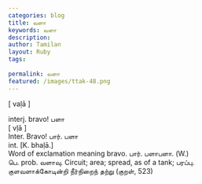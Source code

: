 ```yaml
---
categories: blog
title: வளா
keywords: வளா
description: 
author: Tamilan
layout: Ruby
tags: 
 
permalink: வளா
featured: /images/ttak-48.png
---
```

  
[ vaḷā ]  
  
interj. bravo! பளா  
[ vḷā ]  
Inter. Bravo! பார். பளா  
int. [K. bhaḷā.]  
Word of exclamation meaning bravo. பார். பளாபளா. (W.)  
பெ. prob. வளாவு. Circuit; area; spread, as of a tank; பரப்பு. குளவளாக்கோடின்றி நீர்நிறைந் தற்று (குறள், 523)